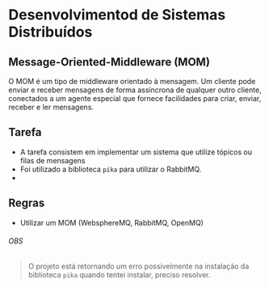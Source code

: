 # Desenvolvimentod de Sistemas Distribuídos
## Message-Oriented-Middleware (MOM)
O MOM é um tipo de middleware orientado à mensagem. Um cliente pode enviar e receber mensagens de forma assíncrona de qualquer outro cliente, conectados a um agente especial que fornece facilidades para criar, enviar, receber e ler mensagens.

## Tarefa
- A tarefa consistem em implementar um sistema que utilize tópicos ou filas de mensagens
- Foi utilizado a biblioteca `pika` para utilizar o RabbitMQ.
- 
## Regras
- Utilizar um MOM (WebsphereMQ, RabbitMQ, OpenMQ)

###### OBS
> O projeto está retornando um erro possivelmente na instalação da biblioteca `pika` quando tentei instalar, preciso resolver.
